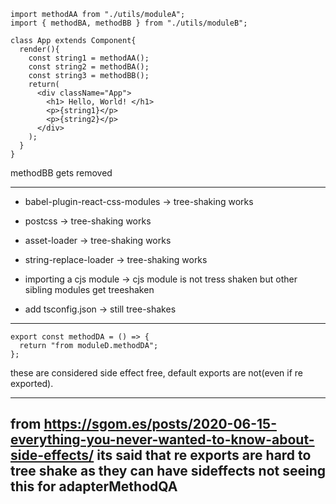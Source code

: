 
```
import methodAA from "./utils/moduleA";
import { methodBA, methodBB } from "./utils/moduleB";

class App extends Component{
  render(){
    const string1 = methodAA();
    const string2 = methodBA();
    const string3 = methodBB();
    return(
      <div className="App">
        <h1> Hello, World! </h1>
        <p>{string1}</p>
        <p>{string2}</p>
      </div>
    );
  }
}
```
methodBB gets removed

----
- babel-plugin-react-css-modules -> tree-shaking works
- postcss -> tree-shaking works
- asset-loader -> tree-shaking works
- string-replace-loader -> tree-shaking works

- importing a cjs module -> cjs module is not tress shaken but other sibling modules get treeshaken

- add tsconfig.json -> still tree-shakes

----
```
export const methodDA = () => {
  return "from moduleD.methodDA";
};
```
these are considered side effect free, default exports are not(even if re exported).

----
from https://sgom.es/posts/2020-06-15-everything-you-never-wanted-to-know-about-side-effects/
its said that re exports are hard to tree shake as they can have sideffects
not seeing this for adapterMethodQA
----